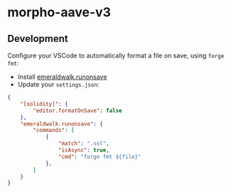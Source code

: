 # morpho-aave-v3

## Development

Configure your VSCode to automatically format a file on save, using `forge fmt`:

- Install [emeraldwalk.runonsave](https://marketplace.visualstudio.com/items?itemName=emeraldwalk.RunOnSave)
- Update your `settings.json`:

```json
{
    "[solidity]": {
        "editor.formatOnSave": false
    },
    "emeraldwalk.runonsave": {
        "commands": [
            {
                "match": ".sol",
                "isAsync": true,
                "cmd": "forge fmt ${file}"
            },
        ]
    }
}
```
